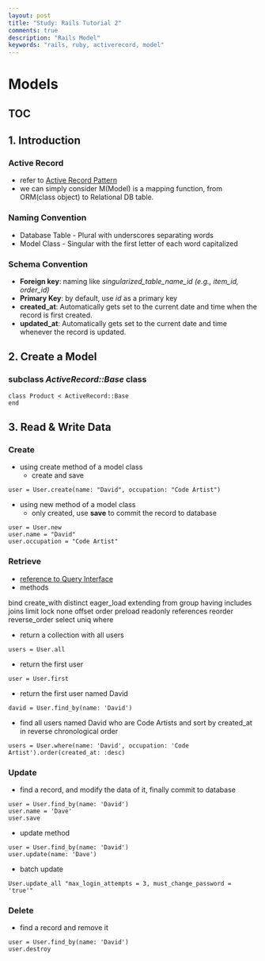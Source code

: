 ```yaml
---
layout: post
title: "Study: Rails Tutorial 2"
comments: true
description: "Rails Model"
keywords: "rails, ruby, activerecord, model"
---
```


# Models 

## TOC


## 1. Introduction

### Active Record 
- refer to [Active Record Pattern](https://www.martinfowler.com/eaaCatalog/activeRecord.html) 
- we can simply consider M(Model) is a mapping function, from ORM(class object) to Relational DB table. 

### Naming Convention
- Database Table - Plural with underscores separating words
- Model Class - Singular with the first letter of each word capitalized

### Schema Convention
- **Foreign key**: naming like *singularized_table_name_id (e.g., item_id, order_id)*
- **Primary Key**: by default, use *id* as a primary key
- **created_at**: Automatically gets set to the current date and time when the record is first created.
- **updated_at**: Automatically gets set to the current date and time whenever the record is updated.

## 2. Create a Model 

### subclass *ActiveRecord::Base* class
```
class Product < ActiveRecord::Base
end
```

## 3. Read & Write Data 

### Create 
- using create method of a model class 
  - create and save 
```
user = User.create(name: "David", occupation: "Code Artist")
```
- using new method of a model class
  - only created, use **save** to commit the record to database
```
user = User.new
user.name = "David"
user.occupation = "Code Artist"
```

### Retrieve
- [reference to Query Interface](http://guides.rubyonrails.org/v4.2/active_record_querying.html) 
- methods 
>
bind
create_with
distinct
eager_load
extending
from
group
having
includes
joins
limit
lock
none
offset
order
preload
readonly
references
reorder
reverse_order
select
uniq
where
>
- return a collection with all users
```
users = User.all
```
- return the first user
```
user = User.first
```
- return the first user named David
```
david = User.find_by(name: 'David')
```
- find all users named David who are Code Artists and sort by created_at in reverse chronological order
```
users = User.where(name: 'David', occupation: 'Code Artist').order(created_at: :desc)
```

### Update
- find a record, and modify the data of it, finally commit to database
```
user = User.find_by(name: 'David')
user.name = 'Dave'
user.save
```
- update method 
```
user = User.find_by(name: 'David')
user.update(name: 'Dave')
```
- batch update
```
User.update_all "max_login_attempts = 3, must_change_password = 'true'"
```

### Delete
- find a record and remove it
```
user = User.find_by(name: 'David')
user.destroy
```
